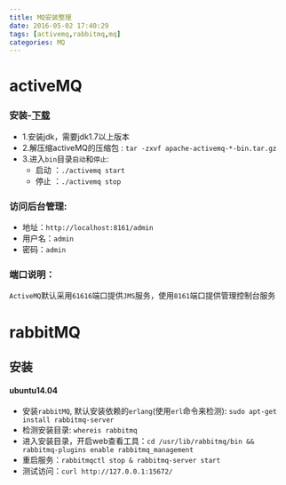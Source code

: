 ```yaml
---
title: MQ安装整理
date: 2016-05-02 17:40:29
tags: [activemq,rabbitmq,mq]
categories: MQ
---
```

# activeMQ

### 安装-[下载](http://activemq.apache.org/download-archives.html)
* 1.安装jdk，需要jdk1.7以上版本
* 2.解压缩activeMQ的压缩包 : `tar -zxvf apache-activemq-*-bin.tar.gz`
* 3.进入`bin`目录`启动`和`停止`:
   * 启动 ：`./activemq start`
   * 停止 ：`./activemq stop`

### 访问后台管理:
* 地址：`http://localhost:8161/admin`
* 用户名：`admin`
* 密码：`admin`


### 端口说明：
`ActiveMQ`默认采用`61616`端口提供`JMS`服务，使用`8161`端口提供管理控制台服务

<!--more-->

# rabbitMQ

## 安装
#### ubuntu14.04
* 安装`rabbitMQ`, 默认安装依赖的`erlang`(使用`erl`命令来检测): `sudo apt-get install rabbitmq-server`
* 检测安装目录: `whereis rabbitmq`
* 进入安装目录，开启web查看工具：`cd /usr/lib/rabbitmq/bin && rabbitmq-plugins enable rabbitmq_management`
* 重启服务：`rabbitmqctl stop & rabbitmq-server start`
* 测试访问：`curl http://127.0.0.1:15672/`

